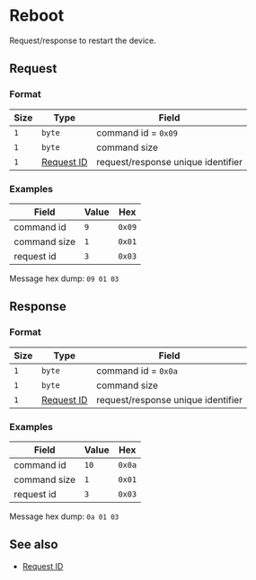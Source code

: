 # Reboot

Request/response to restart the device.


## Request

### Format

| Size | Type                                 | Field                              |
| ---- | ------------------------------------ | ---------------------------------- |
| `1`  | `byte`                               | command id = `0x09`                |
| `1`  | `byte`                               | command size                       |
| `1`  | [Request ID](../types.md#request-id) | request/response unique identifier |

### Examples

| Field        | Value | Hex    |
| ------------ | ----- | ------ |
| command id   | `9`   | `0x09` |
| command size | `1`   | `0x01` |
| request id   | `3`   | `0x03` |

Message hex dump: `09 01 03`


## Response

### Format

| Size | Type                                 | Field                              |
| ---- | ------------------------------------ | ---------------------------------- |
| `1`  | `byte`                               | command id = `0x0a`                |
| `1`  | `byte`                               | command size                       |
| `1`  | [Request ID](../types.md#request-id) | request/response unique identifier |


### Examples

| Field        | Value | Hex    |
| ------------ | ----- | ------ |
| command id   | `10`  | `0x0a` |
| command size | `1`   | `0x01` |
| request id   | `3`   | `0x03` |

Message hex dump: `0a 01 03`

## See also

* [Request ID](../types.md#request-id)
